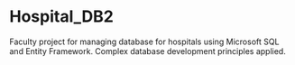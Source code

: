 # Hospital_DB2
Faculty project for managing database for hospitals using Microsoft SQL and Entity Framework.
Complex database development principles applied.
